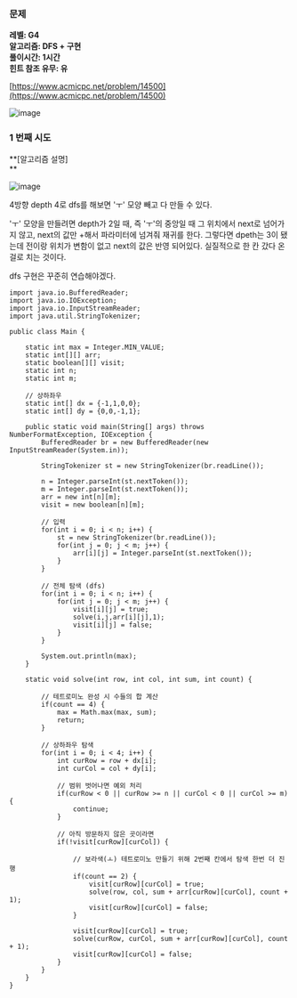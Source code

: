 ### **문제**         

**레벨: G4  
알고리즘: DFS + 구현**   
**풀이시간: 1시간   
힌트 참조 유무: 유** 

[https://www.acmicpc.net/problem/14500](https://www.acmicpc.net/problem/14500)

![image](https://github.com/sunwon12/Today-I-Learn/assets/92251131/8f047fc6-8430-48a4-af0f-58f9ea9c9878)

### **1 번째 시도**   

**\[알고리즘 설명\]  
**

![image](https://github.com/sunwon12/Today-I-Learn/assets/92251131/9196a65e-445a-413f-b973-678c6c862b16)

4방향 depth 4로 dfs를 해보면 'ㅜ' 모양 빼고 다 만들 수 있다.

'ㅜ' 모양을 만들려면 depth가 2일 때, 즉 'ㅜ'의 중앙일 때 그 위치에서 next로 넘어가지 않고, next의 값만 +해서 파라미터에 넘겨줘 재귀를 한다. 그렇다면 dpeth는 3이 됐는데 전이랑 위치가 변함이 없고 next의 값은 반영 되어있다. 실질적으로 한 칸 갔다 온 걸로 치는 것이다.

dfs 구현은 꾸준히 연습해야겠다.

```
import java.io.BufferedReader;
import java.io.IOException;
import java.io.InputStreamReader;
import java.util.StringTokenizer;

public class Main {

	static int max = Integer.MIN_VALUE;
	static int[][] arr;
	static boolean[][] visit;
	static int n;
	static int m;

	// 상하좌우
	static int[] dx = {-1,1,0,0};
	static int[] dy = {0,0,-1,1};

	public static void main(String[] args) throws NumberFormatException, IOException {
		BufferedReader br = new BufferedReader(new InputStreamReader(System.in));

		StringTokenizer st = new StringTokenizer(br.readLine());

		n = Integer.parseInt(st.nextToken());
		m = Integer.parseInt(st.nextToken());
		arr = new int[n][m];
		visit = new boolean[n][m];

		// 입력
		for(int i = 0; i < n; i++) {
			st = new StringTokenizer(br.readLine());
			for(int j = 0; j < m; j++) {
				arr[i][j] = Integer.parseInt(st.nextToken());
			}
		}

		// 전체 탐색 (dfs)
		for(int i = 0; i < n; i++) {
			for(int j = 0; j < m; j++) {
				visit[i][j] = true;
				solve(i,j,arr[i][j],1);
				visit[i][j] = false;
			}
		}

		System.out.println(max);
	}

	static void solve(int row, int col, int sum, int count) {

		// 테트로미노 완성 시 수들의 합 계산
		if(count == 4) {
			max = Math.max(max, sum);
			return;
		}

		// 상하좌우 탐색
		for(int i = 0; i < 4; i++) {
			int curRow = row + dx[i];
			int curCol = col + dy[i];

			// 범위 벗어나면 예외 처리
			if(curRow < 0 || curRow >= n || curCol < 0 || curCol >= m) {
				continue;
			}

			// 아직 방문하지 않은 곳이라면
			if(!visit[curRow][curCol]) {

				// 보라색(ㅗ) 테트로미노 만들기 위해 2번째 칸에서 탐색 한번 더 진행
				if(count == 2) {
					visit[curRow][curCol] = true;
					solve(row, col, sum + arr[curRow][curCol], count + 1);
					visit[curRow][curCol] = false;
				}

				visit[curRow][curCol] = true;
				solve(curRow, curCol, sum + arr[curRow][curCol], count + 1);
				visit[curRow][curCol] = false;
			}
		}
	}
}
```

